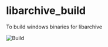 # libarchive_build
To build windows binaries for libarchive

![Build](https://github.com/pffang/libiconv-for-Windows/actions/workflows/manual.yml/badge.svg)

